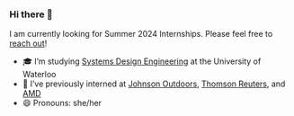 ### Hi there 👋

I am currently looking for Summer 2024 Internships. Please feel free to [reach out](https://www.linkedin.com/in/tongyinhan/)!

- 🎓 I’m studying [Systems Design Engineering](https://uwaterloo.ca/future-students/programs/systems-design-engineering) at the University of Waterloo
- 🌱 I’ve previously interned at [Johnson Outdoors](https://www.johnsonoutdoors.com/), [Thomson Reuters](https://www.thomsonreuters.com/en.html), and [AMD](https://www.amd.com/en)
- 😄 Pronouns: she/her
